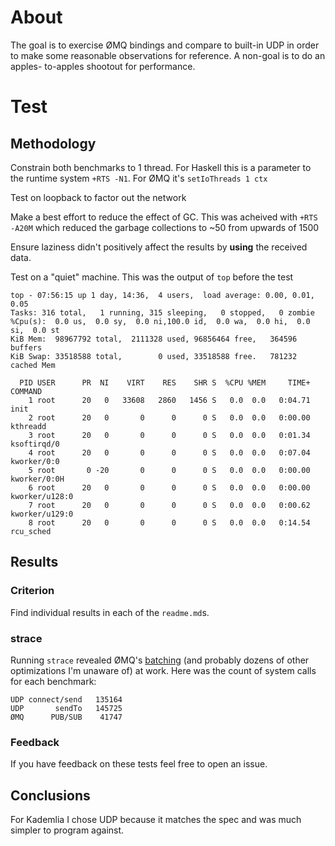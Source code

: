 About
=====

The goal is to exercise ØMQ bindings and compare to built-in UDP in order to
make some reasonable observations for reference. A non-goal is to do an apples-
to-apples shootout for performance.

Test
====

Methodology
-----------

Constrain both benchmarks to 1 thread. For Haskell this is a parameter to the
runtime system `+RTS -N1`. For ØMQ it's `setIoThreads 1 ctx`

Test on loopback to factor out the network

Make a best effort to reduce the effect of GC. This was acheived with `+RTS
-A20M` which reduced the garbage collections to ~50 from upwards of 1500

Ensure laziness didn't positively affect the results by **using** the received
data.

Test on a "quiet" machine. This was the output of `top` before the test

```
top - 07:56:15 up 1 day, 14:36,  4 users,  load average: 0.00, 0.01, 0.05
Tasks: 316 total,   1 running, 315 sleeping,   0 stopped,   0 zombie
%Cpu(s):  0.0 us,  0.0 sy,  0.0 ni,100.0 id,  0.0 wa,  0.0 hi,  0.0 si,  0.0 st
KiB Mem:  98967792 total,  2111328 used, 96856464 free,   364596 buffers
KiB Swap: 33518588 total,        0 used, 33518588 free.   781232 cached Mem

  PID USER      PR  NI    VIRT    RES    SHR S  %CPU %MEM     TIME+ COMMAND
    1 root      20   0   33608   2860   1456 S   0.0  0.0   0:04.71 init
    2 root      20   0       0      0      0 S   0.0  0.0   0:00.00 kthreadd
    3 root      20   0       0      0      0 S   0.0  0.0   0:01.34 ksoftirqd/0
    4 root      20   0       0      0      0 S   0.0  0.0   0:07.04 kworker/0:0
    5 root       0 -20       0      0      0 S   0.0  0.0   0:00.00 kworker/0:0H
    6 root      20   0       0      0      0 S   0.0  0.0   0:00.00 kworker/u128:0
    7 root      20   0       0      0      0 S   0.0  0.0   0:00.62 kworker/u129:0
    8 root      20   0       0      0      0 S   0.0  0.0   0:14.54 rcu_sched
```

Results
-------

### Criterion
Find individual results in each of the `readme.md`s.

### strace
Running `strace` revealed ØMQ's
[batching](http://www.aosabook.org/en/zeromq.html) (and probably dozens of other
optimizations I'm unaware of) at work. Here was the count of system calls for
each benchmark:

```
UDP connect/send   135164
UDP       sendTo   145725
ØMQ      PUB/SUB    41747
```

### Feedback
If you have feedback on these tests feel free to open an issue.

Conclusions
-----------

For Kademlia I chose UDP because it matches the spec and was much simpler to
program against.
